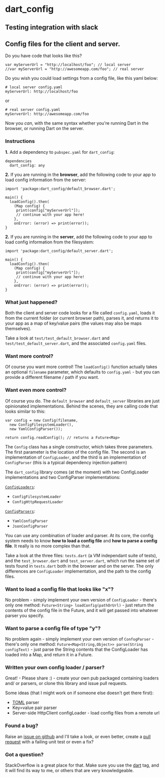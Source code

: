 dart_config
===========

## Testing integration with slack

## Config files for the client and server.

Do you have code that looks like this?

    var myServerUrl = "http://localhost/foo"; // local server
    //var myServerUrl = "http://awesomeapp.com/foo"; // real server
 

Do you wish you could load settings from a config file, like this yaml below:

    # local server config.yaml
    myServerUrl: http://localhost/foo
    
or 

    # real server config.yaml
    myServerUrl: http://awesomeapp.com/foo

Now you _can_, with the same syntax whether you're running Dart in the browser,
or running Dart on the server.

### Instructions

**1.** Add a dependency to `pubspec.yaml` for `dart_config`:

    dependencies
      dart_config: any
      
**2.** If you are running in the **browser**, add the following code to
  your app to load config information from the server:

    import 'package:dart_config/default_browser.dart';
    
    main() {
      loadConfig().then(
        (Map config) {
         print(config["myServerUrl"]);
         // continue with your app here!
        }, 
        onError: (error) => print(error));
    }
    
**2.** If you are running in the **server**, add the following code to your app to
load config information from the filesystem:
 
    import 'package:dart_config/default_server.dart';
    
    main() {
      loadConfig().then(
        (Map config) {
         print(config["myServerUrl"]);
         // continue with your app here!
        }, 
        onError: (error) => print(error));
    }
    
### What just happened?

Both the client and server code looks for a file called `config.yaml`, loads 
it from the current folder (or current browser path), parses it, and returns
it to your app as a map of key/value pairs (the values may also be maps 
themselves).

Take a look at `test/test_default_browser.dart` and 
`test/test_default_server.dart`, and the associated `config.yaml` files.

### Want more control?

Of course you want more control!  The `loadConfig()` function actually takes
an optional `filename` parameter, which defaults to `config.yaml` - but you
can provide a different filename / path if you want.

### Want even more control?

Of course you do.  The `default_browser` and `default_server` libraries are 
just opinionated implementations.  Behind the scenes, they are calling code that
looks similar to this:

    var config = new Config(filename,
      new ConfigFilesystemLoader(),
      new YamlConfigParser());
  
    return config.readConfig(); // returns a Future<Map>
    
The `Config` class has a single constructor, which takes three parameters.
The first parameter is the location of the config file.  The second is an
implementation of `ConfigLoader`, and the third is an implementation of 
`ConfigParser` (this is a typical dependency injection pattern)

The `dart_config` library comes (at the moment) with two ConfigLoader 
implementations and two ConfigParser implementations:
 
[`ConfigLoaders`](https://github.com/chrisbu/dart_config/tree/master/lib/loaders):
 
- `ConfigFilesystemLoader`
- `ConfigHttpRequestLoader`

[`ConfigParsers`](https://github.com/chrisbu/dart_config/tree/master/lib/parsers):

- `YamlConfigParser`
- `JsonConfigParser`

You can use any combination of loader and parser.  At its core, the config 
system needs to know **how to load a config file** and **how to parse a config
file**.  It really is no more complex than that.

Take a look at the three files: `tests.dart` (a VM independant suite of tests), 
and the `test_browser.dart` and `test_server.dart`, which run the same set of 
tests found in `tests.dart` both in the browser and on the server.  The only
differences are `ConfigLoader` implementation, and the path to the config files.

### Want to load a config file that looks like "x"?

No problem - simply implement your own version of `ConfigLoader` - there's only
one method: `Future<String> loadConfig(pathOrUrl)` - just return the contents
of the config file in the Future<String>, and it will get passed into whatever
parser you specify.

### Want to parse a config file of type "y"?

No problem again - simply implement your own version of `ConfogParser` - there's
only one method: `Future<Map<String,Object>> parse(String configText)` - just
parse the String contents that the ConfigLoader has loaded into a Map, and 
return it in a Future.

### Written your own config loader / parser?

Great! - Please share :) - create your own pub packaged containing loaders and/
or parsers, or clone this library and issue pull requests. 

Some ideas (that I might work on if someone else doesn't get there first):

- [TOML](https://github.com/mojombo/toml) parser
- Key=value pair parser
- Server-side HttpClient configLoader - load config files from a remote url 
  
  
### Found a bug?  

Raise an [issue on github](https://github.com/chrisbu/dart_config/issues) 
and I'll take a look, or even better, create 
a [pull request](https://github.com/chrisbu/dart_config/pulls) with
a failing unit test or even a fix?

### Got a question?

StackOverflow is a great place for that.  Make sure you use the 
[dart](http://stackoverflow.com/questions/tagged/dart) tag, and it will find 
its way to me, or others that are very knowledgeable.
